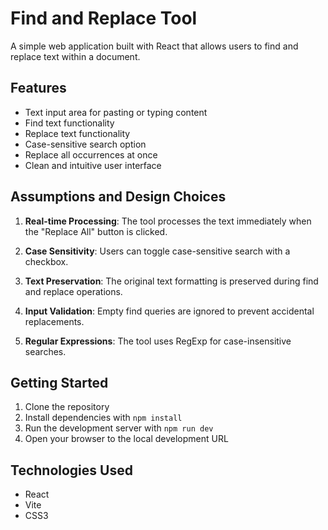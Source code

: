 # Find and Replace Tool

A simple web application built with React that allows users to find and replace text within a document.

## Features

- Text input area for pasting or typing content
- Find text functionality
- Replace text functionality
- Case-sensitive search option
- Replace all occurrences at once
- Clean and intuitive user interface

## Assumptions and Design Choices

1. **Real-time Processing**: The tool processes the text immediately when the "Replace All" button is clicked.

2. **Case Sensitivity**: Users can toggle case-sensitive search with a checkbox.

3. **Text Preservation**: The original text formatting is preserved during find and replace operations.

4. **Input Validation**: Empty find queries are ignored to prevent accidental replacements.

5. **Regular Expressions**: The tool uses RegExp for case-insensitive searches.

## Getting Started

1. Clone the repository
2. Install dependencies with `npm install`
3. Run the development server with `npm run dev`
4. Open your browser to the local development URL

## Technologies Used

- React
- Vite
- CSS3